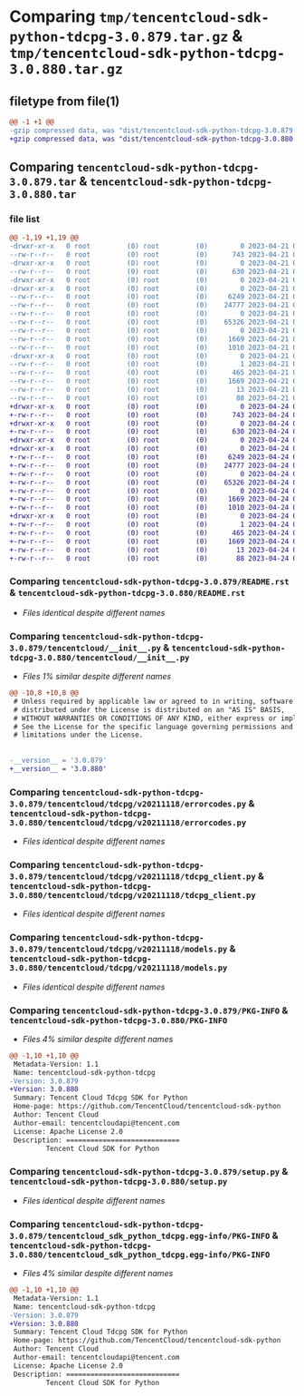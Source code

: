 # Comparing `tmp/tencentcloud-sdk-python-tdcpg-3.0.879.tar.gz` & `tmp/tencentcloud-sdk-python-tdcpg-3.0.880.tar.gz`

## filetype from file(1)

```diff
@@ -1 +1 @@
-gzip compressed data, was "dist/tencentcloud-sdk-python-tdcpg-3.0.879.tar", last modified: Fri Apr 21 01:02:25 2023, max compression
+gzip compressed data, was "dist/tencentcloud-sdk-python-tdcpg-3.0.880.tar", last modified: Mon Apr 24 03:38:44 2023, max compression
```

## Comparing `tencentcloud-sdk-python-tdcpg-3.0.879.tar` & `tencentcloud-sdk-python-tdcpg-3.0.880.tar`

### file list

```diff
@@ -1,19 +1,19 @@
-drwxr-xr-x   0 root         (0) root         (0)        0 2023-04-21 01:02:25.000000 tencentcloud-sdk-python-tdcpg-3.0.879/
--rw-r--r--   0 root         (0) root         (0)      743 2023-04-21 01:02:25.000000 tencentcloud-sdk-python-tdcpg-3.0.879/README.rst
-drwxr-xr-x   0 root         (0) root         (0)        0 2023-04-21 01:02:25.000000 tencentcloud-sdk-python-tdcpg-3.0.879/tencentcloud/
--rw-r--r--   0 root         (0) root         (0)      630 2023-04-21 01:02:25.000000 tencentcloud-sdk-python-tdcpg-3.0.879/tencentcloud/__init__.py
-drwxr-xr-x   0 root         (0) root         (0)        0 2023-04-21 01:02:25.000000 tencentcloud-sdk-python-tdcpg-3.0.879/tencentcloud/tdcpg/
-drwxr-xr-x   0 root         (0) root         (0)        0 2023-04-21 01:02:25.000000 tencentcloud-sdk-python-tdcpg-3.0.879/tencentcloud/tdcpg/v20211118/
--rw-r--r--   0 root         (0) root         (0)     6249 2023-04-21 01:02:25.000000 tencentcloud-sdk-python-tdcpg-3.0.879/tencentcloud/tdcpg/v20211118/errorcodes.py
--rw-r--r--   0 root         (0) root         (0)    24777 2023-04-21 01:02:25.000000 tencentcloud-sdk-python-tdcpg-3.0.879/tencentcloud/tdcpg/v20211118/tdcpg_client.py
--rw-r--r--   0 root         (0) root         (0)        0 2023-04-21 01:02:25.000000 tencentcloud-sdk-python-tdcpg-3.0.879/tencentcloud/tdcpg/v20211118/__init__.py
--rw-r--r--   0 root         (0) root         (0)    65326 2023-04-21 01:02:25.000000 tencentcloud-sdk-python-tdcpg-3.0.879/tencentcloud/tdcpg/v20211118/models.py
--rw-r--r--   0 root         (0) root         (0)        0 2023-04-21 01:02:25.000000 tencentcloud-sdk-python-tdcpg-3.0.879/tencentcloud/tdcpg/__init__.py
--rw-r--r--   0 root         (0) root         (0)     1669 2023-04-21 01:02:25.000000 tencentcloud-sdk-python-tdcpg-3.0.879/PKG-INFO
--rw-r--r--   0 root         (0) root         (0)     1010 2023-04-21 01:02:25.000000 tencentcloud-sdk-python-tdcpg-3.0.879/setup.py
-drwxr-xr-x   0 root         (0) root         (0)        0 2023-04-21 01:02:25.000000 tencentcloud-sdk-python-tdcpg-3.0.879/tencentcloud_sdk_python_tdcpg.egg-info/
--rw-r--r--   0 root         (0) root         (0)        1 2023-04-21 01:02:25.000000 tencentcloud-sdk-python-tdcpg-3.0.879/tencentcloud_sdk_python_tdcpg.egg-info/dependency_links.txt
--rw-r--r--   0 root         (0) root         (0)      465 2023-04-21 01:02:25.000000 tencentcloud-sdk-python-tdcpg-3.0.879/tencentcloud_sdk_python_tdcpg.egg-info/SOURCES.txt
--rw-r--r--   0 root         (0) root         (0)     1669 2023-04-21 01:02:25.000000 tencentcloud-sdk-python-tdcpg-3.0.879/tencentcloud_sdk_python_tdcpg.egg-info/PKG-INFO
--rw-r--r--   0 root         (0) root         (0)       13 2023-04-21 01:02:25.000000 tencentcloud-sdk-python-tdcpg-3.0.879/tencentcloud_sdk_python_tdcpg.egg-info/top_level.txt
--rw-r--r--   0 root         (0) root         (0)       88 2023-04-21 01:02:25.000000 tencentcloud-sdk-python-tdcpg-3.0.879/setup.cfg
+drwxr-xr-x   0 root         (0) root         (0)        0 2023-04-24 03:38:44.000000 tencentcloud-sdk-python-tdcpg-3.0.880/
+-rw-r--r--   0 root         (0) root         (0)      743 2023-04-24 03:38:44.000000 tencentcloud-sdk-python-tdcpg-3.0.880/README.rst
+drwxr-xr-x   0 root         (0) root         (0)        0 2023-04-24 03:38:44.000000 tencentcloud-sdk-python-tdcpg-3.0.880/tencentcloud/
+-rw-r--r--   0 root         (0) root         (0)      630 2023-04-24 03:38:44.000000 tencentcloud-sdk-python-tdcpg-3.0.880/tencentcloud/__init__.py
+drwxr-xr-x   0 root         (0) root         (0)        0 2023-04-24 03:38:44.000000 tencentcloud-sdk-python-tdcpg-3.0.880/tencentcloud/tdcpg/
+drwxr-xr-x   0 root         (0) root         (0)        0 2023-04-24 03:38:44.000000 tencentcloud-sdk-python-tdcpg-3.0.880/tencentcloud/tdcpg/v20211118/
+-rw-r--r--   0 root         (0) root         (0)     6249 2023-04-24 03:38:44.000000 tencentcloud-sdk-python-tdcpg-3.0.880/tencentcloud/tdcpg/v20211118/errorcodes.py
+-rw-r--r--   0 root         (0) root         (0)    24777 2023-04-24 03:38:44.000000 tencentcloud-sdk-python-tdcpg-3.0.880/tencentcloud/tdcpg/v20211118/tdcpg_client.py
+-rw-r--r--   0 root         (0) root         (0)        0 2023-04-24 03:38:44.000000 tencentcloud-sdk-python-tdcpg-3.0.880/tencentcloud/tdcpg/v20211118/__init__.py
+-rw-r--r--   0 root         (0) root         (0)    65326 2023-04-24 03:38:44.000000 tencentcloud-sdk-python-tdcpg-3.0.880/tencentcloud/tdcpg/v20211118/models.py
+-rw-r--r--   0 root         (0) root         (0)        0 2023-04-24 03:38:44.000000 tencentcloud-sdk-python-tdcpg-3.0.880/tencentcloud/tdcpg/__init__.py
+-rw-r--r--   0 root         (0) root         (0)     1669 2023-04-24 03:38:44.000000 tencentcloud-sdk-python-tdcpg-3.0.880/PKG-INFO
+-rw-r--r--   0 root         (0) root         (0)     1010 2023-04-24 03:38:44.000000 tencentcloud-sdk-python-tdcpg-3.0.880/setup.py
+drwxr-xr-x   0 root         (0) root         (0)        0 2023-04-24 03:38:44.000000 tencentcloud-sdk-python-tdcpg-3.0.880/tencentcloud_sdk_python_tdcpg.egg-info/
+-rw-r--r--   0 root         (0) root         (0)        1 2023-04-24 03:38:44.000000 tencentcloud-sdk-python-tdcpg-3.0.880/tencentcloud_sdk_python_tdcpg.egg-info/dependency_links.txt
+-rw-r--r--   0 root         (0) root         (0)      465 2023-04-24 03:38:44.000000 tencentcloud-sdk-python-tdcpg-3.0.880/tencentcloud_sdk_python_tdcpg.egg-info/SOURCES.txt
+-rw-r--r--   0 root         (0) root         (0)     1669 2023-04-24 03:38:44.000000 tencentcloud-sdk-python-tdcpg-3.0.880/tencentcloud_sdk_python_tdcpg.egg-info/PKG-INFO
+-rw-r--r--   0 root         (0) root         (0)       13 2023-04-24 03:38:44.000000 tencentcloud-sdk-python-tdcpg-3.0.880/tencentcloud_sdk_python_tdcpg.egg-info/top_level.txt
+-rw-r--r--   0 root         (0) root         (0)       88 2023-04-24 03:38:44.000000 tencentcloud-sdk-python-tdcpg-3.0.880/setup.cfg
```

### Comparing `tencentcloud-sdk-python-tdcpg-3.0.879/README.rst` & `tencentcloud-sdk-python-tdcpg-3.0.880/README.rst`

 * *Files identical despite different names*

### Comparing `tencentcloud-sdk-python-tdcpg-3.0.879/tencentcloud/__init__.py` & `tencentcloud-sdk-python-tdcpg-3.0.880/tencentcloud/__init__.py`

 * *Files 1% similar despite different names*

```diff
@@ -10,8 +10,8 @@
 # Unless required by applicable law or agreed to in writing, software
 # distributed under the License is distributed on an "AS IS" BASIS,
 # WITHOUT WARRANTIES OR CONDITIONS OF ANY KIND, either express or implied.
 # See the License for the specific language governing permissions and
 # limitations under the License.
 
 
-__version__ = '3.0.879'
+__version__ = '3.0.880'
```

### Comparing `tencentcloud-sdk-python-tdcpg-3.0.879/tencentcloud/tdcpg/v20211118/errorcodes.py` & `tencentcloud-sdk-python-tdcpg-3.0.880/tencentcloud/tdcpg/v20211118/errorcodes.py`

 * *Files identical despite different names*

### Comparing `tencentcloud-sdk-python-tdcpg-3.0.879/tencentcloud/tdcpg/v20211118/tdcpg_client.py` & `tencentcloud-sdk-python-tdcpg-3.0.880/tencentcloud/tdcpg/v20211118/tdcpg_client.py`

 * *Files identical despite different names*

### Comparing `tencentcloud-sdk-python-tdcpg-3.0.879/tencentcloud/tdcpg/v20211118/models.py` & `tencentcloud-sdk-python-tdcpg-3.0.880/tencentcloud/tdcpg/v20211118/models.py`

 * *Files identical despite different names*

### Comparing `tencentcloud-sdk-python-tdcpg-3.0.879/PKG-INFO` & `tencentcloud-sdk-python-tdcpg-3.0.880/PKG-INFO`

 * *Files 4% similar despite different names*

```diff
@@ -1,10 +1,10 @@
 Metadata-Version: 1.1
 Name: tencentcloud-sdk-python-tdcpg
-Version: 3.0.879
+Version: 3.0.880
 Summary: Tencent Cloud Tdcpg SDK for Python
 Home-page: https://github.com/TencentCloud/tencentcloud-sdk-python
 Author: Tencent Cloud
 Author-email: tencentcloudapi@tencent.com
 License: Apache License 2.0
 Description: ============================
         Tencent Cloud SDK for Python
```

### Comparing `tencentcloud-sdk-python-tdcpg-3.0.879/setup.py` & `tencentcloud-sdk-python-tdcpg-3.0.880/setup.py`

 * *Files identical despite different names*

### Comparing `tencentcloud-sdk-python-tdcpg-3.0.879/tencentcloud_sdk_python_tdcpg.egg-info/PKG-INFO` & `tencentcloud-sdk-python-tdcpg-3.0.880/tencentcloud_sdk_python_tdcpg.egg-info/PKG-INFO`

 * *Files 4% similar despite different names*

```diff
@@ -1,10 +1,10 @@
 Metadata-Version: 1.1
 Name: tencentcloud-sdk-python-tdcpg
-Version: 3.0.879
+Version: 3.0.880
 Summary: Tencent Cloud Tdcpg SDK for Python
 Home-page: https://github.com/TencentCloud/tencentcloud-sdk-python
 Author: Tencent Cloud
 Author-email: tencentcloudapi@tencent.com
 License: Apache License 2.0
 Description: ============================
         Tencent Cloud SDK for Python
```

